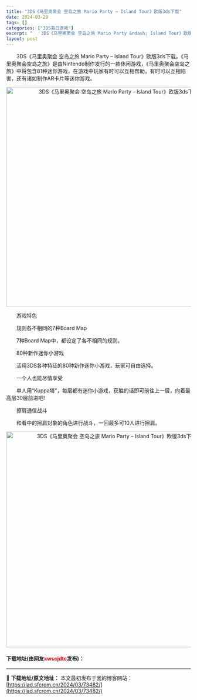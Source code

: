 ```yaml
---
title: "3DS《马里奥聚会 空岛之旅 Mario Party – Island Tour》欧版3ds下载"
date: 2024-03-29
tags: []
categories: ["3DS英日游戏"]
excerpt: "　　3DS《马里奥聚会 空岛之旅 Mario Party &ndash; Island Tour》欧版3ds下载。《马里奥聚会空岛之旅》是由Nintendo制作发行的一款休闲游戏，《马里奥聚会空岛之旅》中将包含81种迷你游戏，在游戏中玩家有时可以互相帮助，有时可以互相陷害，还有诸如制作AR卡片等迷你&hellip;"
layout: post
---
```


 <p>　　3DS《马里奥聚会 空岛之旅 Mario Party &ndash; Island Tour》欧版3ds下载。《马里奥聚会空岛之旅》是由Nintendo制作发行的一款休闲游戏，《马里奥聚会空岛之旅》中将包含81种迷你游戏，在游戏中玩家有时可以互相帮助，有时可以互相陷害，还有诸如制作AR卡片等迷你游戏。</p> <p align="center"><img align="" border="0" src="https://lad.sfcrom.cn/wp-content/uploads/2024/03/20240329_660627a9d4bc9.png" width="597" alt="3DS《马里奥聚会 空岛之旅 Mario Party – Island Tour》欧版3ds下载" /></p> <p>　　游戏特色</p> <p>　　规则各不相同的7种Board Map</p> <p>　　7种Board Map中，都设定了各不相同的规则。</p> <p>　　80种新作迷你小游戏</p> <p>　　活用3DS各种特征的80种新作迷你小游戏，玩家可自由选择。</p> <p>　　一个人也能尽情享受</p> <p>　　单人用&ldquo;Kuppa塔&rdquo;，每层都有迷你小游戏，获胜的话即可前往上一层，向着最高层30层前进吧!</p> <p>　　擦肩通信战斗</p> <p>　　和看中的擦肩对象的角色进行战斗，一回最多可10人进行擦肩。</p> <p align="center"><img align="" border="0" src="https://lad.sfcrom.cn/wp-content/uploads/2024/03/20240329_660627ab0d270.png" width="587" alt="3DS《马里奥聚会 空岛之旅 Mario Party – Island Tour》欧版3ds下载" /></p> <p><h4>下载地址(由网友<font color="red">xwscjdtc</font>发布)：</h4></p> 

---
📖 **下载地址/原文地址：** 本文最初发布于我的博客网站：[https://lad.sfcrom.cn/2024/03/73482/](https://lad.sfcrom.cn/2024/03/73482/)
